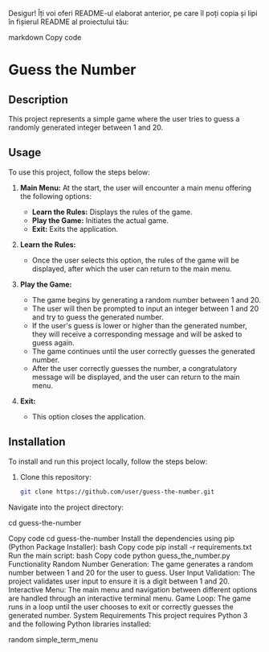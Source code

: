 
Desigur! Îți voi oferi README-ul elaborat anterior, pe care îl poți copia și lipi în fișierul README al proiectului tău:

markdown
Copy code
# Guess the Number

## Description
This project represents a simple game where the user tries to guess a randomly generated integer between 1 and 20.

## Usage
To use this project, follow the steps below:

1. **Main Menu:** At the start, the user will encounter a main menu offering the following options:
   - **Learn the Rules:** Displays the rules of the game.
   - **Play the Game:** Initiates the actual game.
   - **Exit:** Exits the application.

2. **Learn the Rules:**
   - Once the user selects this option, the rules of the game will be displayed, after which the user can return to the main menu.

3. **Play the Game:**
   - The game begins by generating a random number between 1 and 20.
   - The user will then be prompted to input an integer between 1 and 20 and try to guess the generated number.
   - If the user's guess is lower or higher than the generated number, they will receive a corresponding message and will be asked to guess again.
   - The game continues until the user correctly guesses the generated number.
   - After the user correctly guesses the number, a congratulatory message will be displayed, and the user can return to the main menu.

4. **Exit:**
   - This option closes the application.

## Installation
To install and run this project locally, follow the steps below:

1. Clone this repository:
   ```bash
   git clone https://github.com/user/guess-the-number.git
Navigate into the project directory:

cd guess-the-number

Copy code
cd guess-the-number
Install the dependencies using pip (Python Package Installer):
bash
Copy code
pip install -r requirements.txt
Run the main script:
bash
Copy code
python guess_the_number.py
Functionality
Random Number Generation: The game generates a random number between 1 and 20 for the user to guess.
User Input Validation: The project validates user input to ensure it is a digit between 1 and 20.
Interactive Menu: The main menu and navigation between different options are handled through an interactive terminal menu.
Game Loop: The game runs in a loop until the user chooses to exit or correctly guesses the generated number.
System Requirements
This project requires Python 3 and the following Python libraries installed:

random
simple_term_menu
